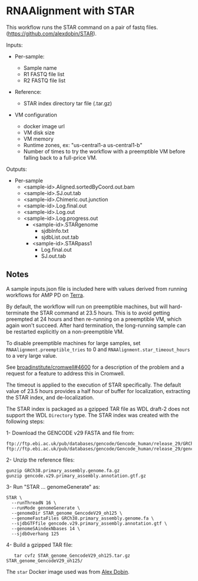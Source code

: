 # RNAAlignment with STAR

This workflow runs the STAR command on a pair of fastq files.
(https://github.com/alexdobin/STAR).

Inputs:
- Per-sample:
  - Sample name
  - R1 FASTQ file list
  - R2 FASTQ file list

- Reference:
  - STAR index directory tar file (.tar.gz)

- VM configuration
  - docker image url
  - VM disk size
  - VM memory
  - Runtime zones, ex: "us-central1-a us-central1-b"
  - Number of times to try the workflow with a preemptible VM before
    falling back to a full-price VM.

Outputs:
- Per-sample
  - &lt;sample-id&gt;.Aligned.sortedByCoord.out.bam
  - &lt;sample-id&gt;.SJ.out.tab
  - &lt;sample-id&gt;.Chimeric.out.junction
  - &lt;sample-id&gt;.Log.final.out
  - &lt;sample-id&gt;.Log.out
  - &lt;sample-id&gt;.Log.progress.out
    - &lt;sample-id&gt;.STARgenome
      - sjdbInfo.txt
      - sjdbList.out.tab
    - &lt;sample-id&gt;.STARpass1
      - Log.final.out
      - SJ.out.tab

## Notes
A sample inputs.json file is included here with values derived from running workflows for AMP PD on [Terra](https://app.terra.bio/).

By default, the workflow will run on preemptible machines, but will hard-terminate the STAR command at 23.5
hours. This is to avoid getting preempted at 24 hours and then re-running on a preemptible VM, which again
won't succeed. After hard termination, the long-running sample can be restarted explicitly on a non-preemptible VM.

To disable preemptible machines for large samples, set `RNAAlignment.preemptible_tries` to 0 and `RNAAlignment.star_timeout_hours` to a very large value.

See [broadinstitute/cromwell#4600](https://github.com/broadinstitute/cromwell/issues/4600)
for a description of the problem and a request for a feature to address this in Cromwell.

The timeout is applied to the execution of STAR specifically. The default value of 23.5 hours provides a half hour of buffer for localization, extracting the STAR index, and de-localization.

The STAR index is packaged as a gzipped TAR file as WDL draft-2 does not support the WDL `Directory` type.
The STAR index was created with the following steps:

1- Download the GENCODE v29 FASTA and file from:

 ```
ftp://ftp.ebi.ac.uk/pub/databases/gencode/Gencode_human/release_29/GRCh38.primary_assembly.genome.fa.gz
ftp://ftp.ebi.ac.uk/pub/databases/gencode/Gencode_human/release_29/gencode.v29.primary_assembly.annotation.gtf.gz
```
2- Unzip the reference files:
```
gunzip GRCh38.primary_assembly.genome.fa.gz
gunzip gencode.v29.primary_assembly.annotation.gtf.gz
```
3- Run "STAR ... genomeGenerate" as:

```
STAR \
  --runThreadN 16 \
  --runMode genomeGenerate \
  --genomeDir STAR_genome_GencodeV29_oh125 \
  --genomeFastaFiles GRCh38.primary_assembly.genome.fa \
  --sjdbGTFfile gencode.v29.primary_assembly.annotation.gtf \
  --genomeSAindexNbases 14 \
  --sjdbOverhang 125
```
4- Build a gzipped TAR file:
```
   tar cvfz STAR_genome_GencodeV29_oh125.tar.gz STAR_genome_GencodeV29_oh125/
```

The `star` Docker image used was from [Alex Dobin](https://hub.docker.com/r/alexdobin/star/).
